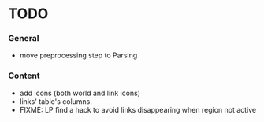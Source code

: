 # TODO

### General

- move preprocessing step to Parsing

### Content

- add icons (both world and link icons)
- links' table's columns.
- FIXME: LP find a hack to avoid links disappearing when region not active


